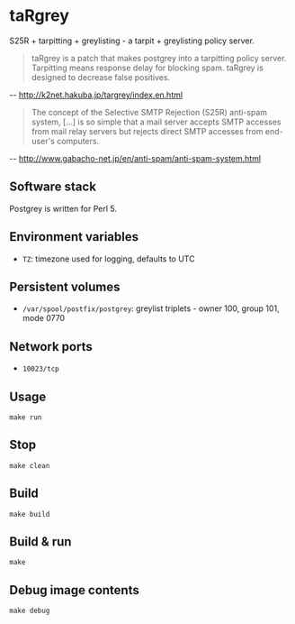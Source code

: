 # taRgrey

S25R + tarpitting + greylisting - a tarpit + greylisting policy server.

> taRgrey is a patch that makes postgrey into a tarpitting policy server.
> Tarpitting means response delay for blocking spam.
> taRgrey is designed to decrease false positives.

-- http://k2net.hakuba.jp/targrey/index.en.html

> The concept of the Selective SMTP Rejection (S25R) anti-spam system, [...] is
> so simple that a mail server accepts SMTP accesses from mail relay servers
> but rejects direct SMTP accesses from end-user's computers.

-- http://www.gabacho-net.jp/en/anti-spam/anti-spam-system.html

## Software stack

Postgrey is written for Perl 5.

## Environment variables

- `TZ`: timezone used for logging, defaults to UTC

## Persistent volumes

- `/var/spool/postfix/postgrey`: greylist triplets - owner 100, group 101, mode 0770

## Network ports

- `10023/tcp`

## Usage

```shell
make run
```

## Stop

```shell
make clean
```

## Build

```shell
make build
```

## Build & run

```shell
make
```

## Debug image contents

```shell
make debug
```
